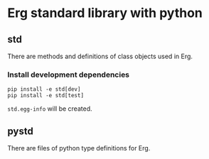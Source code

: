 # Erg standard library with python

## std

There are methods and definitions of class objects used in Erg.

### Install development dependencies

```
pip install -e std[dev]
pip install -e std[test]
```

`std.egg-info` will be created.

## pystd

There are files of python type definitions for Erg.